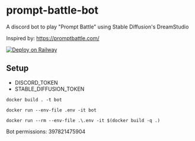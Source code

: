 # prompt-battle-bot
A discord bot to play "Prompt Battle" using Stable Diffusion's DreamStudio

Inspired by: https://promptbattle.com/

[![Deploy on Railway](https://railway.app/button.svg)](https://railway.app/new/template/hxAexO?referralCode=jwithing)

## Setup
* DISCORD_TOKEN
* STABLE_DIFFUSION_TOKEN

`docker build . -t bot`

`docker run --env-file .env -it bot`

`docker run --rm --env-file .\.env -it $(docker build -q .)`

Bot permissions:
397821475904
